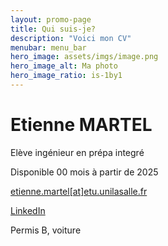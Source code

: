 ```yaml
---
layout: promo-page
title: Qui suis-je?
description: "Voici mon CV"
menubar: menu_bar
hero_image: assets/imgs/image.png
hero_image_alt: Ma photo
hero_image_ratio: is-1by1
---
```


# Etienne MARTEL
Elève ingénieur en prépa integré 

Disponible 00 mois à partir de 2025

[etienne.martel[at]etu.unilasalle.fr](mailto:etienne.martel@etu.unilasalle.fr)

[LinkedIn](https://www.linkedin.com/in/etienne-martel)

Permis B, voiture

